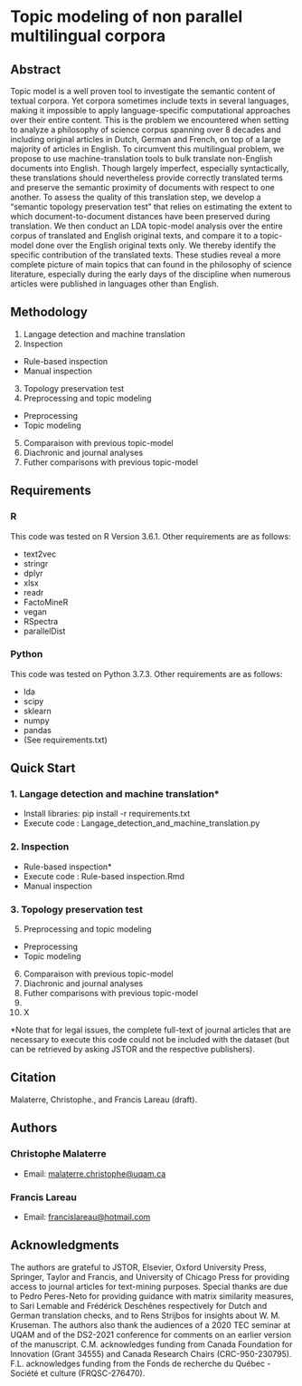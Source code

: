 # Topic modeling of non parallel multilingual corpora
## Abstract
Topic model is a well proven tool to investigate the semantic content of textual corpora. Yet corpora sometimes include texts in several languages, making it impossible to apply language-specific computational approaches over their entire content. This is the problem we encountered when setting to analyze a philosophy of science corpus spanning over 8 decades and including original articles in Dutch, German and French, on top of a large majority of articles in English. To circumvent this multilingual problem, we propose to use machine-translation tools to bulk translate non-English documents into English. Though largely imperfect, especially syntactically, these translations should nevertheless provide correctly translated terms and preserve the semantic proximity of documents with respect to one another. To assess the quality of this translation step, we develop a “semantic topology preservation test” that relies on estimating the extent to which document-to-document distances have been preserved during translation. We then conduct an LDA topic-model analysis over the entire corpus of translated and English original texts, and compare it to a topic-model done over the English original texts only. We thereby identify the specific contribution of the translated texts. These studies reveal a more complete picture of main topics that can found in the philosophy of science literature, especially during the early days of the discipline when numerous articles were published in languages other than English.
## Methodology
1. Langage detection and machine translation
2. Inspection
- Rule-based inspection
- Manual inspection
3. Topology preservation test
4. Preprocessing and topic modeling
- Preprocessing
- Topic modeling
5. Comparaison with previous topic-model
6. Diachronic and journal analyses
7. Futher comparisons with previous topic-model
## Requirements
### R
This code was tested on R Version 3.6.1. Other requirements are as follows:
- text2vec
- stringr
- dplyr
- xlsx
- readr
- FactoMineR
- vegan
- RSpectra
- parallelDist
### Python
This code was tested on Python 3.7.3. Other requirements are as follows:
- lda
- scipy
- sklearn
- numpy
- pandas
- (See requirements.txt)
## Quick Start
### 1. Langage detection and machine translation\*
- Install libraries: pip install -r requirements.txt
- Execute code : Langage_detection_and_machine_translation.py
### 2. Inspection
- Rule-based inspection\*
- Execute code : Rule-based inspection.Rmd
- Manual inspection
### 3. Topology preservation test
5. Preprocessing and topic modeling
- Preprocessing
- Topic modeling
6. Comparaison with previous topic-model
7. Diachronic and journal analyses
8. Futher comparisons with previous topic-model
9. 
10. X

\*Note that for legal issues, the complete full-text of journal articles that are necessary to execute this code could not be included with the dataset (but can be retrieved by asking JSTOR and the respective publishers).
## Citation
Malaterre, Christophe., and Francis Lareau (draft). 
## Authors
### Christophe Malaterre
- Email: malaterre.christophe@uqam.ca
### Francis Lareau
- Email: francislareau@hotmail.com
## Acknowledgments
The authors are grateful to JSTOR, Elsevier, Oxford University Press, Springer, Taylor and Francis, and University of Chicago Press for providing access to journal articles for text-mining purposes. Special thanks are due to Pedro Peres-Neto for providing guidance with matrix similarity measures, to Sari Lemable and Frédérick Deschênes respectively for Dutch and German translation checks, and to Rens Strijbos for insights about W. M. Kruseman. The authors also thank the audiences of a 2020 TEC seminar at UQAM and of the DS2-2021 conference for comments on an earlier version of the manuscript. C.M. acknowledges funding from Canada Foundation for Innovation (Grant 34555) and Canada Research Chairs (CRC-950-230795). F.L. acknowledges funding from the Fonds de recherche du Québec - Société et culture (FRQSC-276470).
